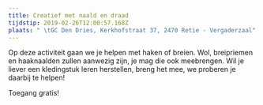 ```yaml
---
title: Creatief met naald en draad
tijdstip: 2019-02-26T12:00:57.168Z
plaats: " \tGC Den Dries, Kerkhofstraat 37, 2470 Retie - Vergaderzaal"
---
```

Op deze activiteit gaan we je helpen met haken of breien. Wol, breipriemen en haaknaalden zullen aanwezig zijn, je mag die ook meebrengen. Wil je liever een kledingstuk leren herstellen, breng het mee, we proberen je daarbij te helpen!

Toegang gratis!
